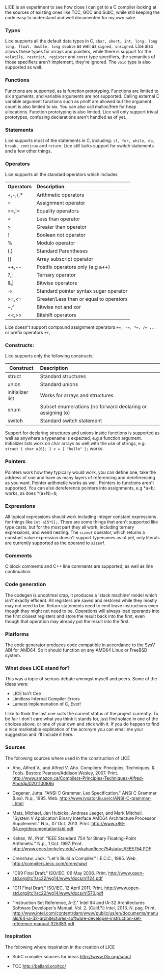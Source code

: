LICE is an experiment to see how close I can get to a C compiler looking
at the sources of existing ones like TCC, GCC and SubC, while still
keeping the code easy to understand and well documented for my own sake.

### Types
Lice supports all the default data types in C, `char, short, int, long,
long long, float, double, long double` as well as `signed, unsigned`.
Lice also allows these types for arrays and pointers, while there is support
for the `volatile, restrict, register` and `const` type specifiers, the
semantics of those specifiers aren't implement, they're ignored.
The `void` type is also supported as well.

### Functions
Functions are supported, as is function prototyping. Functions
are limited to six arguments, and variable arguments are not
supported. Calling external C variable argument functions such
as printf are allowed but the argument count is also limited to six.
You can also call malloc/free for heap allocations. Function prototyping
is also limited, Lice will only support trivial prototypes, confusing
declarations aren't handled as of yet.

### Statements
Lice supports most of the statements in C, including: `if, for, while,
do, break, continue` and `return`. Lice still lacks support for switch
statements and a few other things.

### Operators
Lice supports all the standard operators which includes

Operators | Description
----------|:-------------------------------------------------------
+,-,/,*   | Arithmetic operators
=         | Assignment operator
==,!=     | Equality operators
<         | Less than operator
\>        | Greater than operator
!         | Boolean not operator
%         | Modulo operator
(,)       | Standard Parentheses
[]        | Array subscript operator
++,--     | Postfix operators only (e.g a++)
?,:       | Ternary operator
&,&#124;  | Bitwise operators
->        | Standard pointer syntax sugar operator
>=,<=     | Greater/Less than or equal to operators
~,^       | Bitwise not and xor
<<,>>     | Bitshift operators

Lice doesn't support compound assignment operators `+=, -=, *=, /= ...`
or prefix operators `++, --`

### Constructs:
Lice supports only the following constructs:


 Construct            | Description
----------------------|:-----------------------------------------------------------
 struct               | Standard structures
 union                | Standard unions
 initializer list     | Works for arrays and structures
 enum                 | Subset enumerations (no forward declaring or assigning to)
 switch               | Standard switch statement

Support for declaring structures and unions inside functions is supported as
well as anywhere a typename is expected, e.g a function argument. Initializer
lists work on char arrays as well with the use of strings, e.g:
`struct { char a[6]; } v = { "hello" };` works.

### Pointers
Pointers work how they typically would work, you can define one,
take the address of one and have as many layers of referencing
and dereferencing as you want. Pointer arithmetic works as well.
Pointers to functions aren't supported. You can also dereference
pointers into assignments, e.g *a=b; works, as does *(a+N)=b;

### Expressions
All typical expressions should work including integer constant expressions
for things like `int a[5*5];`. There are some things that aren't supported
like type casts, but for the most part they all work, including ternary
expressions, and weird nesting. The `sizeof` operator, which returns a constant
value expression doesn't support typenames as of yet, only literals are
currently supported as the operand to `sizeof`.

### Comments
C block comments and C++ line comments are supported, as well as
line continuation.

### Code generation
The codegen is unoptimal crap, it produces a 'stack machine'
model which isn't exactly efficent. All registers are saved
and restored while they mostly may not need to be. Return
statements need to emit leave instructions even though they
might not need to be. Operations will always load operands
into the first closest registers and store the result back
into the first, even though that operation may already
put the result into the first.

### Platforms
The code generator produces code compatible in accordance to
the SysV ABI for AMD64. So it should function on any AMD64
Linux or FreeBSD system.

### What does LICE stand for?
This was a topic of serious debate amongst myself and peers. Some
of the ideas were:

-   LICE Isn't Cee
-   Limitless Internal Compiler Errors
-   Lamest Implemenation of C, Ever!

I like to think the last one suits the current status of the project
currently. To be fair I don't care what you think it stands for, just
find solace in one of the choices above, or one of your own and stick with
it. If you do happen to find a nice marketable explination of the acronym
you can email me your suggestion and I'll include it here.

### Sources
The following sources where used in the construction of LICE

-   Aho, Alfred V., and Alfred V. Aho. Compilers: Principles, Techniques, & Tools. Boston: Pearson/Addison Wesley, 2007. Print.
    http://www.amazon.ca/Compilers-Principles-Techniques-Alfred-Aho/dp/0201100886

-   Degener, Jutta. "ANSI C Grammar, Lex Specification." ANSI C Grammar (Lex). N.p., 1995. Web.
    http://www.lysator.liu.se/c/ANSI-C-grammar-l.html

-   Matz, Michael, Jan Hubicka, Andreas Jaeger, and Mark Mitchell. "System V Application Binary Interface AMD64 Architecture Processor Supplement." N.p., 07 Oct. 2013. Print.
    http://www.x86-64.org/documentation/abi.pdf

-   Kahan, W., Prof. "IEEE Standard 754 for Binary Floating-Point Arithmetic." N.p., 1 Oct. 1997. Print.
    http://www.eecs.berkeley.edu/~wkahan/ieee754status/IEEE754.PDF

-   Crenshaw, Jack. "Let's Build a Compiler." I.E.C.C., 1995. Web.
    http://compilers.iecc.com/crenshaw/

-   "C99 Final Draft." ISO/IEC, 06 May 2006. Print.
    http://www.open-std.org/jtc1/sc22/wg14/www/docs/n1124.pdf

-   "C11 Final Draft." ISO/IEC, 12 April 2011. Print.
    http://www.open-std.org/jtc1/sc22/wg14/www/docs/n1570.pdf

-   "Instruction Set Reference, A-Z." Intel 64 and IA-32 Architectures Software Developer's Manual. Vol. 2. [Calif.?]: Intel, 2013. N. pag. Print.
    http://www.intel.com/content/dam/www/public/us/en/documents/manuals/64-ia-32-architectures-software-developer-instruction-set-reference-manual-325383.pdf


### Inspiration
The following where inspiration in the creation of LICE

-   SubC compiler sources for ideas
    http://www.t3x.org/subc/

-   TCC
    http://bellard.org/tcc/

